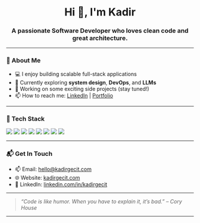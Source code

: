 <h1 align="center">Hi 👋, I'm Kadir</h1>
<h3 align="center">A passionate Software Developer who loves clean code and great architecture.</h3>

---

### 🚀 About Me

- 💻 I enjoy building scalable full-stack applications
- 🌱 Currently exploring **system design**, **DevOps**, and **LLMs**
- 🔭 Working on some exciting side projects (stay tuned!)
- 📫 How to reach me: [LinkedIn](https://linkedin.com/in/kadirgecit) | [Portfolio](https://kadirgecit.com)

---

### 🧰 Tech Stack

<p>
  <img src="https://img.shields.io/badge/JavaScript-black?style=flat-square&logo=javascript" />
  <img src="https://img.shields.io/badge/TypeScript-black?style=flat-square&logo=typescript" />
  <img src="https://img.shields.io/badge/React-black?style=flat-square&logo=react" />
  <img src="https://img.shields.io/badge/Node.js-black?style=flat-square&logo=node.js" />
  <img src="https://img.shields.io/badge/Express-black?style=flat-square&logo=express" />
  <img src="https://img.shields.io/badge/PostgreSQL-black?style=flat-square&logo=postgresql" />
  <img src="https://img.shields.io/badge/MongoDB-black?style=flat-square&logo=mongodb" />
  <img src="https://img.shields.io/badge/Docker-black?style=flat-square&logo=docker" />
</p>

---

### 📬 Get In Touch

- 📫 Email: hello@kadirgecit.com
- 🌐 Website: [kadirgecit.com](https://kadirgecit.com)
- 💼 LinkedIn: [linkedin.com/in/kadirgecit](https://linkedin.com/in/kadirgecit)

---

> _“Code is like humor. When you have to explain it, it’s bad.” – Cory House_

---
